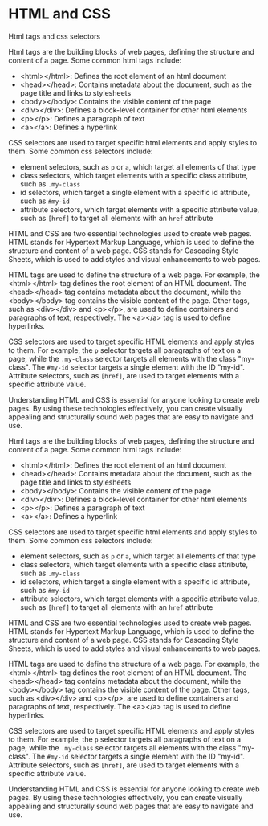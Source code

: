 # HTML and CSS

Html tags and css selectors  

Html tags are the building blocks of web pages, defining the structure and content of a page. Some common html tags include:

- \<html>\</html>: Defines the root element of an html document
- \<head>\</head>: Contains metadata about the document, such as the page title and links to stylesheets
- \<body>\</body>: Contains the visible content of the page
- \<div>\</div>: Defines a block-level container for other html elements
- \<p>\</p>: Defines a paragraph of text
- \<a>\</a>: Defines a hyperlink

CSS selectors are used to target specific html elements and apply styles to them. Some common css selectors include:

- element selectors, such as `p` or `a`, which target all elements of that type
- class selectors, which target elements with a specific class attribute, such as `.my-class`
- id selectors, which target a single element with a specific id attribute, such as `#my-id`
- attribute selectors, which target elements with a specific attribute value, such as `[href]` to target all elements with an `href` attribute

HTML and CSS are two essential technologies used to create web pages. HTML stands for Hypertext Markup Language, which is used to define the structure and content of a web page. CSS stands for Cascading Style Sheets, which is used to add styles and visual enhancements to web pages.

HTML tags are used to define the structure of a web page. For example, the \<html>\</html> tag defines the root element of an HTML document. The \<head>\</head> tag contains metadata about the document, while the \<body>\</body> tag contains the visible content of the page. Other tags, such as \<div>\</div> and \<p>\</p>, are used to define containers and paragraphs of text, respectively. The \<a>\</a> tag is used to define hyperlinks.

CSS selectors are used to target specific HTML elements and apply styles to them. For example, the `p` selector targets all paragraphs of text on a page, while the `.my-class` selector targets all elements with the class "my-class". The `#my-id` selector targets a single element with the ID "my-id". Attribute selectors, such as `[href]`, are used to target elements with a specific attribute value.

Understanding HTML and CSS is essential for anyone looking to create web pages. By using these technologies effectively, you can create visually appealing and structurally sound web pages that are easy to navigate and use.

Html tags are the building blocks of web pages, defining the structure and content of a page. Some common html tags include:

- \<html>\</html>: Defines the root element of an html document
- \<head>\</head>: Contains metadata about the document, such as the page title and links to stylesheets
- \<body>\</body>: Contains the visible content of the page
- \<div>\</div>: Defines a block-level container for other html elements
- \<p>\</p>: Defines a paragraph of text
- \<a>\</a>: Defines a hyperlink

CSS selectors are used to target specific html elements and apply styles to them. Some common css selectors include:

- element selectors, such as `p` or `a`, which target all elements of that type
- class selectors, which target elements with a specific class attribute, such as `.my-class`
- id selectors, which target a single element with a specific id attribute, such as `#my-id`
- attribute selectors, which target elements with a specific attribute value, such as `[href]` to target all elements with an `href` attribute

HTML and CSS are two essential technologies used to create web pages. HTML stands for Hypertext Markup Language, which is used to define the structure and content of a web page. CSS stands for Cascading Style Sheets, which is used to add styles and visual enhancements to web pages.

HTML tags are used to define the structure of a web page. For example, the \<html>\</html> tag defines the root element of an HTML document. The \<head>\</head> tag contains metadata about the document, while the \<body>\</body> tag contains the visible content of the page. Other tags, such as \<div>\</div> and \<p>\</p>, are used to define containers and paragraphs of text, respectively. The \<a>\</a> tag is used to define hyperlinks.

CSS selectors are used to target specific HTML elements and apply styles to them. For example, the `p` selector targets all paragraphs of text on a page, while the `.my-class` selector targets all elements with the class "my-class". The `#my-id` selector targets a single element with the ID "my-id". Attribute selectors, such as `[href]`, are used to target elements with a specific attribute value.

Understanding HTML and CSS is essential for anyone looking to create web pages. By using these technologies effectively, you can create visually appealing and structurally sound web pages that are easy to navigate and use.